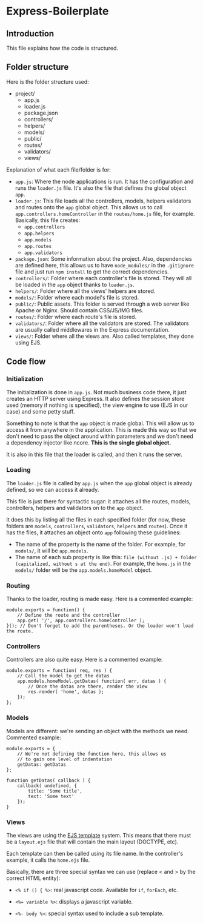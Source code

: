 Express-Boilerplate
===

Introduction
---

This file explains how the code is structured.

Folder structure
---

Here is the folder structure used:

- project/
    - app.js
    - loader.js
    - package.json
    - controllers/
    - helpers/
    - models/
    - public/
    - routes/
    - validators/
    - views/

Explanation of what each file/folder is for:

- `app.js`: Where the node applications is run. It has the configuration and runs the `loader.js` file. It's also the file that defines the global object `app`.
- `loader.js`: This file loads all the controllers, models, helpers validators and routes onto the `app` global object. This allows us to call `app.controllers.homeController` in the `routes/home.js` file, for example. Basically, this file creates:
    - `app.controllers`
    - `app.helpers`
    - `app.models`
    - `app.routes`
    - `app.validators`
- `package.json`: Some information about the project. Also, dependencies are defined here, this allows us to have `node_modules/` in the `.gitignore` file and just run `npm install` to get the correct dependencies.
- `controllers/`: Folder where each controller's file is stored. They will all be loaded in the `app` object thanks to `loader.js`.
- `helpers/`: Folder where all the views' helpers are stored.
- `models/`: Folder where each model's file is stored.
- `public/`: Public assets. This folder is served through a web server like Apache or Nginx. Should contain CSS/JS/IMG files.
- `routes/`: Folder where each route's file is stored.
- `validators/`: Folder where all the validators are stored. The validators are usually called middlewares in the Express documentation.
- `views/`: Folder where all the views are. Also called templates, they done using EJS.

Code flow
---

### Initialization

The initialization is done in `app.js`. Not much business code there, it just creates an HTTP server using Express. It also defines the session store used (memory if nothing is specified), the view engine to use (EJS in our case) and some petty stuff.

Something to note is that the `app` object is made global. This will allow us to access it from anywhere in the application. This is made this way so that we don't need to pass the object around within parameters and we don't need a dependency injector like ncore. **This is the single global object.**

It is also in this file that the loader is called, and then it runs the server.

### Loading

The `loader.js` file is called by `app.js` when the `app` global object is already defined, so we can access it already.

This file is just there for syntactic sugar: it attaches all the routes, models, controllers, helpers and validators on to the `app` object.

It does this by listing all the files in each specified folder (for now, these folders are `models`, `controllers`, `validators`, `helpers` and `routes`). Once it has the files, it attaches an object onto `app` following these guidelines:

- The name of the property is the name of the folder. For example, for `models/`, it will be `app.models`.
- The name of each sub property is like this: `file (without .js) + folder (capitalized, without s at the end)`. For example, the `home.js` in the `models/` folder will be the `app.models.homeModel` object.

### Routing

Thanks to the loader, routing is made easy. Here is a commented example:

    module.exports = function() {
        // Define the route and the controller
        app.get( '/', app.controllers.homeController );
    }(); // Don't forget to add the parentheses. Or the loader won't load the route.

### Controllers

Controllers are also quite easy. Here is a commented example:

    module.exports = function( req, res ) {
        // Call the model to get the datas
        app.models.homeModel.getDatas( function( err, datas ) {
            // Once the datas are there, render the view
            res.render( 'home', datas );
        });
    };

### Models

Models are different: we're sending an object with the methods we need. Commented example:

    module.exports = {
        // We're not defining the function here, this allows us
        // to gain one level of indentation
        getDatas: getDatas
    };

    function getDatas( callback ) {
        callback( undefined, {
            title: 'Some title',
            text: 'Some text'
        });
    }

### Views

The views are using the [EJS template][1] system. This means that there must be a `layout.ejs` file that will contain the main layout (DOCTYPE, etc).

Each template can then be called using its file name. In the controller's example, it calls the `home.ejs` file.

Basically, there are three special syntax we can use (replace &lt; and &gt; by the correct HTML entity):

- `<% if () { %>`: real javascript code. Available for `if`, `forEach`, etc.
- `<%= variable %>`: displays a javascript variable.
- `<%- body %>`: special syntax used to include a sub template.


   [1]: https://github.com/visionmedia/ejs

